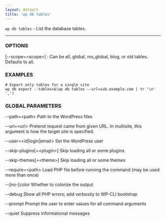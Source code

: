 ```yaml
---
layout: default
title: 'wp db tables'
---
```


`wp db tables` - List the database tables.

<hr />

### OPTIONS

[\--scope=&lt;scope&gt;]
: Can be all, global, ms_global, blog, or old tables. Defaults to all.

### EXAMPLES

    # Export only tables for a single site
    wp db export --tables=$(wp db tables --url=sub.example.com | tr '\n' ',')

### GLOBAL PARAMETERS

  \--path=&lt;path&gt;
      Path to the WordPress files

  \--url=&lt;url&gt;
      Pretend request came from given URL. In multisite, this argument is how the target site is specified.

  \--user=&lt;id|login|email&gt;
      Set the WordPress user

  \--skip-plugins[=&lt;plugin&gt;]
      Skip loading all or some plugins

  \--skip-themes[=&lt;theme&gt;]
      Skip loading all or some themes

  \--require=&lt;path&gt;
      Load PHP file before running the command (may be used more than once)

  \--[no-]color
      Whether to colorize the output

  \--debug
      Show all PHP errors; add verbosity to WP-CLI bootstrap

  \--prompt
      Prompt the user to enter values for all command arguments

  \--quiet
      Suppress informational messages




